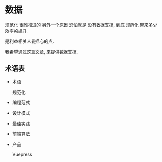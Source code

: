 # 数据

规范化 很难推进的 另外一个原因 恐怕就是 没有数据支撑, 到底 规范化 带来多少效率的提升.

是利益相关人最担心的点.

我希望通过这篇文章, 来提供数据支撑.

## 术语表

- 术语

  <Term>规范化</Term>

- 编程范式

  <Paradigm></Paradigm>

- 设计模式

  <Pattern></Pattern>

- 最佳实践

  <BestPractice></BestPractice>

- 前端算法

  <Algorithm></Algorithm>

- 产品

  <Product>Vuepress</Product>
